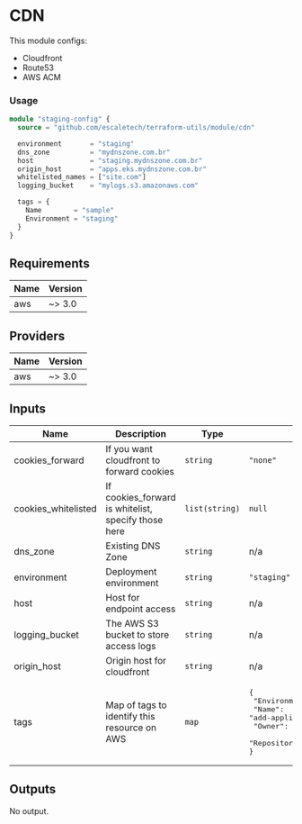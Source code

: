 # CDN
This module configs:

- Cloudfront
- Route53
- AWS ACM

### Usage

```tf
module "staging-config" {
  source = "github.com/escaletech/terraform-utils/module/cdn"

  environment       = "staging"
  dns_zone          = "mydnszone.com.br"
  host              = "staging.mydnszone.com.br"
  origin_host       = "apps.eks.mydnszone.com.br"
  whitelisted_names = ["site.com"]
  logging_bucket    = "mylogs.s3.amazonaws.com"

  tags = {
    Name        = "sample"
    Environment = "staging"
  }
}
```

<!-- BEGINNING OF PRE-COMMIT-TERRAFORM DOCS HOOK -->
## Requirements

| Name | Version |
|------|---------|
| aws | ~> 3.0 |

## Providers

| Name | Version |
|------|---------|
| aws | ~> 3.0 |

## Inputs

| Name | Description | Type | Default | Required |
|------|-------------|------|---------|:--------:|
| cookies\_forward | If you want cloudfront to forward cookies | `string` | `"none"` | no |
| cookies\_whitelisted | If cookies\_forward is whitelist, specify those here | `list(string)` | `null` | no |
| dns\_zone | Existing DNS Zone | `string` | n/a | yes |
| environment | Deployment environment | `string` | `"staging"` | no |
| host | Host for endpoint access | `string` | n/a | yes |
| logging\_bucket | The AWS S3 bucket to store access logs | `string` | n/a | yes |
| origin\_host | Origin host for cloudfront | `string` | n/a | yes |
| tags | Map of tags to identify this resource on AWS | `map` | <pre>{<br>  "Environment": "add-environment",<br>  "Name": "add-application-name",<br>  "Owner": "add-application-owner",<br>  "Repository": "add-github-repository"<br>}</pre> | no |

## Outputs

No output.

<!-- END OF PRE-COMMIT-TERRAFORM DOCS HOOK -->
